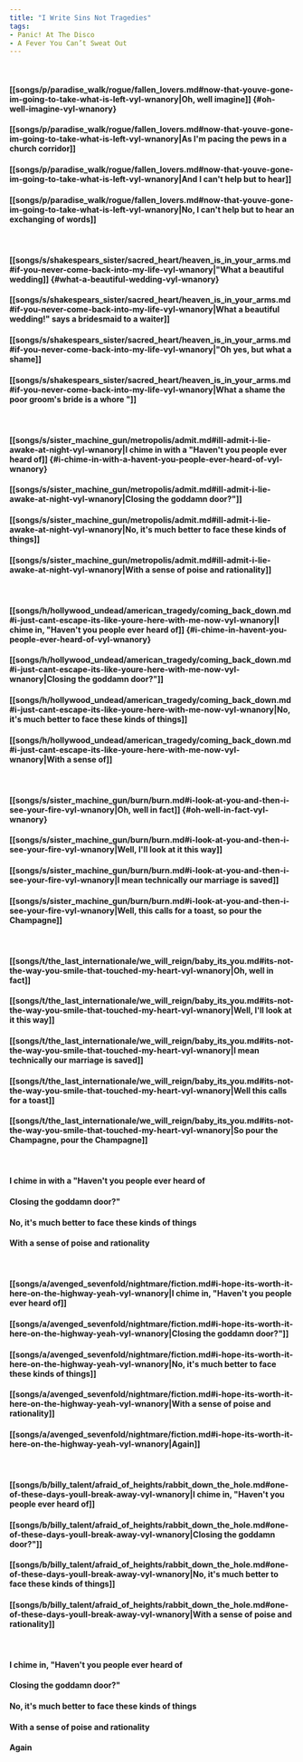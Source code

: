 ```yaml
---
title: "I Write Sins Not Tragedies"
tags:
- Panic! At The Disco
- A Fever You Can’t Sweat Out
---
```

&nbsp;
#### [[songs/p/paradise_walk/rogue/fallen_lovers.md#now-that-youve-gone-im-going-to-take-what-is-left-vyl-wnanory|Oh, well imagine]] {#oh-well-imagine-vyl-wnanory}
#### [[songs/p/paradise_walk/rogue/fallen_lovers.md#now-that-youve-gone-im-going-to-take-what-is-left-vyl-wnanory|As I'm pacing the pews in a church corridor]]
#### [[songs/p/paradise_walk/rogue/fallen_lovers.md#now-that-youve-gone-im-going-to-take-what-is-left-vyl-wnanory|And I can't help but to hear]]
#### [[songs/p/paradise_walk/rogue/fallen_lovers.md#now-that-youve-gone-im-going-to-take-what-is-left-vyl-wnanory|No, I can't help but to hear an exchanging of words]]
&nbsp;
#### [[songs/s/shakespears_sister/sacred_heart/heaven_is_in_your_arms.md#if-you-never-come-back-into-my-life-vyl-wnanory|"What a beautiful wedding]] {#what-a-beautiful-wedding-vyl-wnanory}
#### [[songs/s/shakespears_sister/sacred_heart/heaven_is_in_your_arms.md#if-you-never-come-back-into-my-life-vyl-wnanory|What a beautiful wedding!" says a bridesmaid to a waiter]]
#### [[songs/s/shakespears_sister/sacred_heart/heaven_is_in_your_arms.md#if-you-never-come-back-into-my-life-vyl-wnanory|"Oh yes, but what a shame]]
#### [[songs/s/shakespears_sister/sacred_heart/heaven_is_in_your_arms.md#if-you-never-come-back-into-my-life-vyl-wnanory|What a shame the poor groom's bride is a whore "]]
&nbsp;
#### [[songs/s/sister_machine_gun/metropolis/admit.md#ill-admit-i-lie-awake-at-night-vyl-wnanory|I chime in with a "Haven't you people ever heard of]] {#i-chime-in-with-a-havent-you-people-ever-heard-of-vyl-wnanory}
#### [[songs/s/sister_machine_gun/metropolis/admit.md#ill-admit-i-lie-awake-at-night-vyl-wnanory|Closing the goddamn door?"]]
#### [[songs/s/sister_machine_gun/metropolis/admit.md#ill-admit-i-lie-awake-at-night-vyl-wnanory|No, it's much better to face these kinds of things]]
#### [[songs/s/sister_machine_gun/metropolis/admit.md#ill-admit-i-lie-awake-at-night-vyl-wnanory|With a sense of poise and rationality]]
&nbsp;
#### [[songs/h/hollywood_undead/american_tragedy/coming_back_down.md#i-just-cant-escape-its-like-youre-here-with-me-now-vyl-wnanory|I chime in, "Haven't you people ever heard of]] {#i-chime-in-havent-you-people-ever-heard-of-vyl-wnanory}
#### [[songs/h/hollywood_undead/american_tragedy/coming_back_down.md#i-just-cant-escape-its-like-youre-here-with-me-now-vyl-wnanory|Closing the goddamn door?"]]
#### [[songs/h/hollywood_undead/american_tragedy/coming_back_down.md#i-just-cant-escape-its-like-youre-here-with-me-now-vyl-wnanory|No, it's much better to face these kinds of things]]
#### [[songs/h/hollywood_undead/american_tragedy/coming_back_down.md#i-just-cant-escape-its-like-youre-here-with-me-now-vyl-wnanory|With a sense of]]
&nbsp;
#### [[songs/s/sister_machine_gun/burn/burn.md#i-look-at-you-and-then-i-see-your-fire-vyl-wnanory|Oh, well in fact]] {#oh-well-in-fact-vyl-wnanory}
#### [[songs/s/sister_machine_gun/burn/burn.md#i-look-at-you-and-then-i-see-your-fire-vyl-wnanory|Well, I'll look at it this way]]
#### [[songs/s/sister_machine_gun/burn/burn.md#i-look-at-you-and-then-i-see-your-fire-vyl-wnanory|I mean technically our marriage is saved]]
#### [[songs/s/sister_machine_gun/burn/burn.md#i-look-at-you-and-then-i-see-your-fire-vyl-wnanory|Well, this calls for a toast, so pour the Champagne]]
&nbsp;
#### [[songs/t/the_last_internationale/we_will_reign/baby_its_you.md#its-not-the-way-you-smile-that-touched-my-heart-vyl-wnanory|Oh, well in fact]]
#### [[songs/t/the_last_internationale/we_will_reign/baby_its_you.md#its-not-the-way-you-smile-that-touched-my-heart-vyl-wnanory|Well, I'll look at it this way]]
#### [[songs/t/the_last_internationale/we_will_reign/baby_its_you.md#its-not-the-way-you-smile-that-touched-my-heart-vyl-wnanory|I mean technically our marriage is saved]]
#### [[songs/t/the_last_internationale/we_will_reign/baby_its_you.md#its-not-the-way-you-smile-that-touched-my-heart-vyl-wnanory|Well this calls for a toast]]
#### [[songs/t/the_last_internationale/we_will_reign/baby_its_you.md#its-not-the-way-you-smile-that-touched-my-heart-vyl-wnanory|So pour the Champagne, pour the Champagne]]
&nbsp;
#### I chime in with a "Haven't you people ever heard of
#### Closing the goddamn door?"
#### No, it's much better to face these kinds of things
#### With a sense of poise and rationality
&nbsp;
#### [[songs/a/avenged_sevenfold/nightmare/fiction.md#i-hope-its-worth-it-here-on-the-highway-yeah-vyl-wnanory|I chime in, "Haven't you people ever heard of]]
#### [[songs/a/avenged_sevenfold/nightmare/fiction.md#i-hope-its-worth-it-here-on-the-highway-yeah-vyl-wnanory|Closing the goddamn door?"]]
#### [[songs/a/avenged_sevenfold/nightmare/fiction.md#i-hope-its-worth-it-here-on-the-highway-yeah-vyl-wnanory|No, it's much better to face these kinds of things]]
#### [[songs/a/avenged_sevenfold/nightmare/fiction.md#i-hope-its-worth-it-here-on-the-highway-yeah-vyl-wnanory|With a sense of poise and rationality]]
#### [[songs/a/avenged_sevenfold/nightmare/fiction.md#i-hope-its-worth-it-here-on-the-highway-yeah-vyl-wnanory|Again]]
&nbsp;
#### [[songs/b/billy_talent/afraid_of_heights/rabbit_down_the_hole.md#one-of-these-days-youll-break-away-vyl-wnanory|I chime in, "Haven't you people ever heard of]]
#### [[songs/b/billy_talent/afraid_of_heights/rabbit_down_the_hole.md#one-of-these-days-youll-break-away-vyl-wnanory|Closing the goddamn door?"]]
#### [[songs/b/billy_talent/afraid_of_heights/rabbit_down_the_hole.md#one-of-these-days-youll-break-away-vyl-wnanory|No, it's much better to face these kinds of things]]
#### [[songs/b/billy_talent/afraid_of_heights/rabbit_down_the_hole.md#one-of-these-days-youll-break-away-vyl-wnanory|With a sense of poise and rationality]]
&nbsp;
#### I chime in, "Haven't you people ever heard of
#### Closing the goddamn door?"
#### No, it's much better to face these kinds of things
#### With a sense of poise and rationality
#### Again
